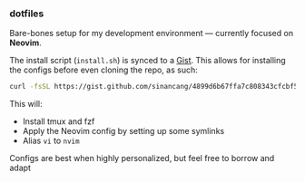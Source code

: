 ### dotfiles

Bare-bones setup for my development environment — currently focused on **Neovim**.

The install script (`install.sh`) is synced to a [Gist](https://gist.github.com/sinancang/4899d6b67ffa7c808343cfcbf57bcd81). This allows for installing the configs before even cloning the repo, as such:
```bash
curl -fsSL https://gist.github.com/sinancang/4899d6b67ffa7c808343cfcbf57bcd81/raw/install.sh | bash
```

This will:
* Install tmux and fzf
* Apply the Neovim config by setting up some symlinks
* Alias `vi` to `nvim`

Configs are best when highly personalized, but feel free to borrow and adapt
